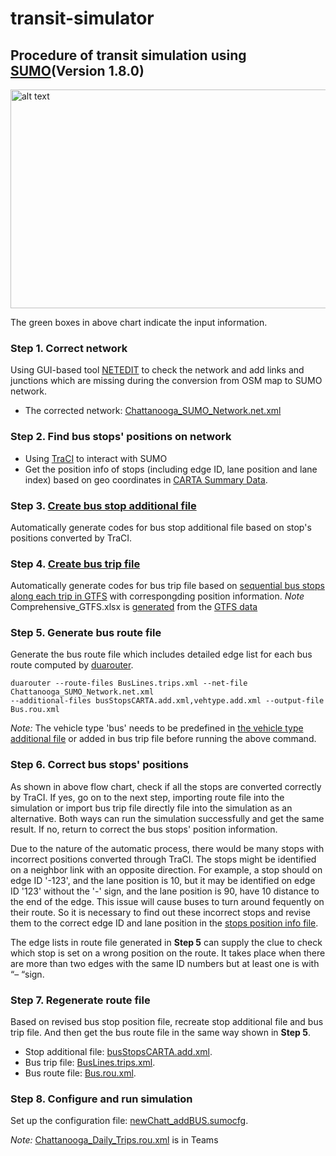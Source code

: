 # transit-simulator

## Procedure of transit simulation using [SUMO](https://sumo.dlr.de/docs/index.html)(Version 1.8.0)

<img src="https://github.com/hdemma/transit-simulator/blob/master/images/ChattanoogaSimSUMO.png" alt="alt text" width="550" height="350">

The green boxes in above chart indicate the input information.

### Step 1. Correct network
Using GUI-based tool [NETEDIT](https://sumo.dlr.de/docs/netedit.html) to check the network and add links and junctions which are missing during the conversion from OSM map to SUMO network.
* The corrected network: [Chattanooga_SUMO_Network.net.xml](https://github.com/hdemma/transit-simulator/tree/master/SUMO_simulation/Chattanooga_SUMO_Network.net.zip)

### Step 2. Find bus stops' positions on network
* Using [TraCI](https://sumo.dlr.de/docs/TraCI.html) to interact with SUMO
* Get the position info of stops (including edge ID, lane position and lane index) based on geo coordinates in [CARTA Summary Data](https://github.com/hdemma/transit-simulator/blob/master/data/CARTA%20Summary%20Route%20Data_Remix%20Feb%20Schedule.xlsx).

### Step 3. [Create bus stop additional file](https://github.com/smarttransit-ai/transit-simulator/blob/master/codes/Def_BusStop_file.py)
Automatically generate codes for bus stop additional file based on stop's positions converted by TraCI.

### Step 4. [Create bus trip file](https://github.com/smarttransit-ai/transit-simulator/blob/master/codes/Create_BusTrip_newfile.py)
Automatically generate codes for bus trip file based on [sequential bus stops along each trip in GTFS](https://github.com/smarttransit-ai/transit-simulator/blob/master/data/Comprehensive_GTFS.xlsx) with correspongding position information.
*Note* Comprehensive_GTFS.xlsx is [generated](https://github.com/smarttransit-ai/transit-simulator/blob/master/codes/Match_GTFS.py) from the [GTFS data](https://github.com/smarttransit-ai/transit-energy-dashboard/tree/master/app/data/raw/GTFS/gtfs_may_2020)

### Step 5. Generate bus route file
Generate the bus route file which includes detailed edge list for each bus route computed by [duarouter](https://sumo.dlr.de/docs/duarouter.html).
```
duarouter --route-files BusLines.trips.xml --net-file Chattanooga_SUMO_Network.net.xml 
--additional-files busStopsCARTA.add.xml,vehtype.add.xml --output-file Bus.rou.xml
```
*Note:* The vehicle type 'bus' needs to be predefined in [the vehicle type additional file](https://github.com/hdemma/transit-simulator/blob/master/SUMO_simulation/vehtype.add.xml) or added in bus trip file before running the above command.

### Step 6. Correct bus stops' positions
As shown in above flow chart, check if all the stops are converted correctly by TraCI. If yes, go on to the next step, importing route file into the simulation or import bus trip file directly file into the simulation as an alternative. Both ways can run the simulation successfully and get the same result. If no, return to correct the bus stops' position information.

Due to the nature of the automatic process, there would be many stops with incorrect positions converted through TraCI. The stops might be identified on a neighbor link with an opposite direction. For example, a stop should on edge ID '-123', and the lane position is 10, but it may be identified on edge ID '123' without the '-' sign, and the lane position is 90, have 10 distance to the end of the edge. This issue will cause buses to turn around fequently on their route. So it is necessary to find out these incorrect stops and revise them to the correct edge ID and lane position in the [stops position info file](https://github.com/hdemma/transit-simulator/blob/master/data/stopsinf_CARTA.xlsx).

The edge lists in route file generated in **Step 5** can supply the clue to check which stop is set on a wrong position on the route. It takes place when there are more than two edges with the same ID numbers but at least one is with “– “sign. 

### Step 7. Regenerate route file
Based on revised bus stop position file, recreate stop additional file and bus trip file. And then get the bus route file in the same way shown in **Step 5**.
* Stop additional file: [busStopsCARTA.add.xml](https://github.com/hdemma/transit-simulator/blob/master/SUMO_simulation/busStopsCARTA.add.xml).
* Bus trip file: [BusLines.trips.xml](https://github.com/hdemma/transit-simulator/blob/master/SUMO_simulation/BusLines.trips.xml).
* Bus route file: [Bus.rou.xml](https://github.com/hdemma/transit-simulator/blob/master/SUMO_simulation/Bus.rou.xml).

### Step 8. Configure and run simulation
Set up the configuration file: [newChatt_addBUS.sumocfg](https://github.com/hdemma/transit-simulator/blob/master/SUMO_simulation/newChatt_addBUS.sumocfg).

*Note:* [Chattanooga_Daily_Trips.rou.xml](https://vanderbilt365.sharepoint.com/sites/TransitHub/Shared%20Documents/simulation/SUMO_simulation) is in Teams

